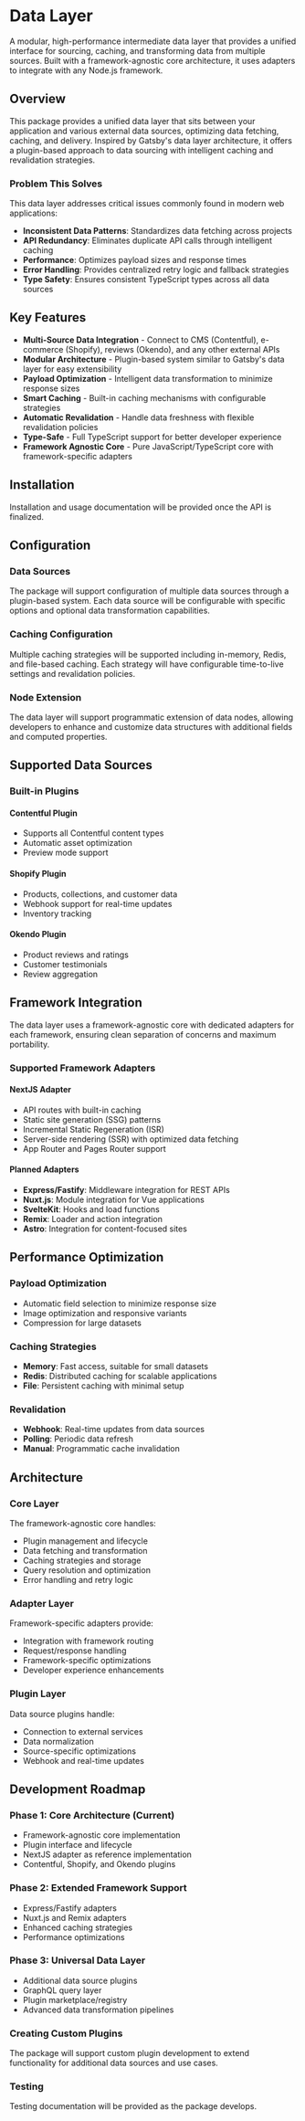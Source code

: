 # Data Layer

A modular, high-performance intermediate data layer that provides a unified interface for sourcing, caching, and transforming data from multiple sources. Built with a framework-agnostic core architecture, it uses adapters to integrate with any Node.js framework.

## Overview

This package provides a unified data layer that sits between your application and various external data sources, optimizing data fetching, caching, and delivery. Inspired by Gatsby's data layer architecture, it offers a plugin-based approach to data sourcing with intelligent caching and revalidation strategies.

### Problem This Solves

This data layer addresses critical issues commonly found in modern web applications:

- **Inconsistent Data Patterns**: Standardizes data fetching across projects
- **API Redundancy**: Eliminates duplicate API calls through intelligent caching
- **Performance**: Optimizes payload sizes and response times
- **Error Handling**: Provides centralized retry logic and fallback strategies
- **Type Safety**: Ensures consistent TypeScript types across all data sources

## Key Features

- **Multi-Source Data Integration** - Connect to CMS (Contentful), e-commerce (Shopify), reviews (Okendo), and any other external APIs
- **Modular Architecture** - Plugin-based system similar to Gatsby's data layer for easy extensibility
- **Payload Optimization** - Intelligent data transformation to minimize response sizes
- **Smart Caching** - Built-in caching mechanisms with configurable strategies
- **Automatic Revalidation** - Handle data freshness with flexible revalidation policies
- **Type-Safe** - Full TypeScript support for better developer experience
- **Framework Agnostic Core** - Pure JavaScript/TypeScript core with framework-specific adapters

## Installation

Installation and usage documentation will be provided once the API is finalized.

## Configuration

### Data Sources

The package will support configuration of multiple data sources through a plugin-based system. Each data source will be configurable with specific options and optional data transformation capabilities.

### Caching Configuration

Multiple caching strategies will be supported including in-memory, Redis, and file-based caching. Each strategy will have configurable time-to-live settings and revalidation policies.

### Node Extension

The data layer will support programmatic extension of data nodes, allowing developers to enhance and customize data structures with additional fields and computed properties.

## Supported Data Sources

### Built-in Plugins

#### Contentful Plugin

- Supports all Contentful content types
- Automatic asset optimization
- Preview mode support

#### Shopify Plugin

- Products, collections, and customer data
- Webhook support for real-time updates
- Inventory tracking

#### Okendo Plugin

- Product reviews and ratings
- Customer testimonials
- Review aggregation

## Framework Integration

The data layer uses a framework-agnostic core with dedicated adapters for each framework, ensuring clean separation of concerns and maximum portability.

### Supported Framework Adapters

#### NextJS Adapter

- API routes with built-in caching
- Static site generation (SSG) patterns
- Incremental Static Regeneration (ISR)
- Server-side rendering (SSR) with optimized data fetching
- App Router and Pages Router support

#### Planned Adapters

- **Express/Fastify**: Middleware integration for REST APIs
- **Nuxt.js**: Module integration for Vue applications
- **SvelteKit**: Hooks and load functions
- **Remix**: Loader and action integration
- **Astro**: Integration for content-focused sites

## Performance Optimization

### Payload Optimization

- Automatic field selection to minimize response size
- Image optimization and responsive variants
- Compression for large datasets

### Caching Strategies

- **Memory**: Fast access, suitable for small datasets
- **Redis**: Distributed caching for scalable applications
- **File**: Persistent caching with minimal setup

### Revalidation

- **Webhook**: Real-time updates from data sources
- **Polling**: Periodic data refresh
- **Manual**: Programmatic cache invalidation

## Architecture

### Core Layer

The framework-agnostic core handles:

- Plugin management and lifecycle
- Data fetching and transformation
- Caching strategies and storage
- Query resolution and optimization
- Error handling and retry logic

### Adapter Layer

Framework-specific adapters provide:

- Integration with framework routing
- Request/response handling
- Framework-specific optimizations
- Developer experience enhancements

### Plugin Layer

Data source plugins handle:

- Connection to external services
- Data normalization
- Source-specific optimizations
- Webhook and real-time updates

## Development Roadmap

### Phase 1: Core Architecture (Current)

- Framework-agnostic core implementation
- Plugin interface and lifecycle
- NextJS adapter as reference implementation
- Contentful, Shopify, and Okendo plugins

### Phase 2: Extended Framework Support

- Express/Fastify adapters
- Nuxt.js and Remix adapters
- Enhanced caching strategies
- Performance optimizations

### Phase 3: Universal Data Layer

- Additional data source plugins
- GraphQL query layer
- Plugin marketplace/registry
- Advanced data transformation pipelines

### Creating Custom Plugins

The package will support custom plugin development to extend functionality for additional data sources and use cases.

### Testing

Testing documentation will be provided as the package develops.
